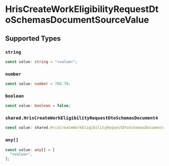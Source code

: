 # HrisCreateWorkEligibilityRequestDtoSchemasDocumentSourceValue


## Supported Types

### `string`

```typescript
const value: string = "<value>";
```

### `number`

```typescript
const value: number = 708.70;
```

### `boolean`

```typescript
const value: boolean = false;
```

### `shared.HrisCreateWorkEligibilityRequestDtoSchemasDocument4`

```typescript
const value: shared.HrisCreateWorkEligibilityRequestDtoSchemasDocument4 = {};
```

### `any[]`

```typescript
const value: any[] = [
  "<value>",
];
```

